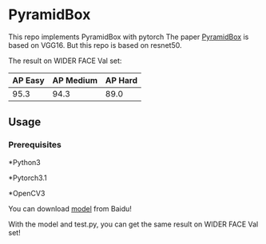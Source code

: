# PyramidBox
This repo implements PyramidBox with pytorch
The paper [PyramidBox](https://arxiv.org/abs/1803.07737) is based on VGG16. But this repo is based on resnet50.

The result on WIDER FACE Val set:

AP Easy | AP Medium | AP Hard
--------|-----------|---------
  95.3  |    94.3   |  89.0   

## Usage
### Prerequisites

*Python3

*Pytorch3.1

*OpenCV3

You can download [model](https://pan.baidu.com/s/1tSys4yfvKEJVZcxTLzNbUw) from Baidu!

With the model and test.py, you can get the same result on WIDER FACE Val set!

